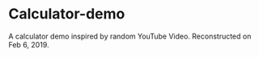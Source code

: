 # Calculator-demo

A calculator demo inspired by random YouTube Video. Reconstructed on Feb 6, 2019.
